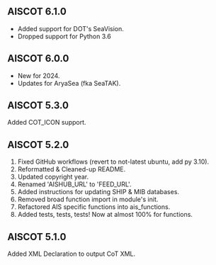 ## AISCOT 6.1.0

- Added support for DOT's SeaVision.
- Dropped support for Python 3.6

## AISCOT 6.0.0

- New for 2024.
- Updates for AryaSea (fka SeaTAK).

## AISCOT 5.3.0

Added COT_ICON support.

## AISCOT 5.2.0

1) Fixed GitHub workflows (revert to not-latest ubuntu, add py 3.10).
2) Reformatted & Cleaned-up README.
3) Updated copyright year.
4) Renamed 'AISHUB_URL' to 'FEED_URL'.
5) Added instructions for updating SHIP & MIB databases.
6) Removed broad function import in module's init.
7) Refactored AIS specific functions into ais_functions.
8) Added tests, tests, tests! Now at almost 100% for functions.

## AISCOT 5.1.0

Added XML Declaration to output CoT XML.